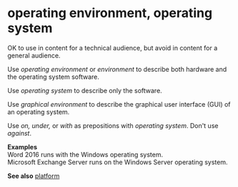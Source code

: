 # operating environment, operating system

OK to use in content for a technical audience, but avoid in content for a general audience. 

Use *operating environment* or *environment* to describe both hardware and the operating system software.

Use *operating system* to describe only the software. 

Use *graphical environment* to describe the graphical user interface (GUI) of an operating system. 

Use *on,* *under,* or *with* as prepositions with *operating system*. Don't use *against*.

**Examples**<br />Word 2016 runs with the Windows operating system. <br />Microsoft Exchange Server runs on the Windows Server operating system.

**See also** [platform](../p/platform.md)

